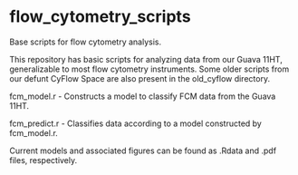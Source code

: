 # flow_cytometry_scripts
Base scripts for flow cytometry analysis.

This repository has basic scripts for analyzing data from our Guava 11HT, generalizable to most flow cytometry instruments.  Some older scripts from our defunt CyFlow Space are also present in the old_cyflow directory.

fcm_model.r - Constructs a model to classify FCM data from the Guava 11HT.

fcm_predict.r - Classifies data according to a model constructed by fcm_model.r.

Current models and associated figures can be found as .Rdata and .pdf files, respectively.
